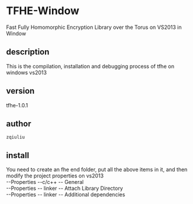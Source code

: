 # TFHE-Window
Fast Fully Homomorphic Encryption Library over the Torus on VS2013 in Window

## description
This is the compilation, installation and debugging process of tfhe on windows vs2013

## version
tfhe-1.0.1

## author 
`zqiuliu`

## install
You need to create an fhe end folder, put all the above items in it, and then modify the project properties on vs2013
</br>
--Properties --c/c++ -- General
</br>
--Properties -- linker -- Attach Library Directory
</br>
--Properties -- linker -- Additional dependencies


